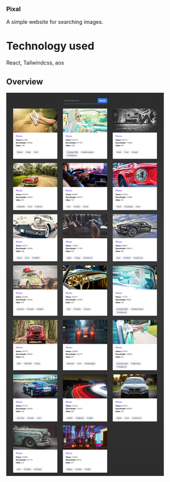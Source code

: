 ### Pixal
A simple website for searching images. 

# Technology used
React, Tailwindcss, aos

## Overview
![homepage](./pixal.png)